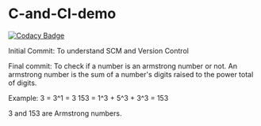 # C-and-CI-demo

[![Codacy Badge](https://api.codacy.com/project/badge/Grade/b3529a14235142f7bb3aa915357a0cfc)](https://app.codacy.com/manual/rohitvasudevan/C-and-CI-demo?utm_source=github.com&utm_medium=referral&utm_content=rohitvasudevan/C-and-CI-demo&utm_campaign=Badge_Grade_Settings)

Initial Commit: To understand SCM and Version Control

Final commit: To check if a number is an armstrong number or not. 
An armstrong number is the sum of a number's digits raised to the power total of digits.

Example: 3 = 3^1 = 3
        153 = 1^3 + 5^3 + 3^3 = 153
        
3 and 153 are Armstrong numbers. 
